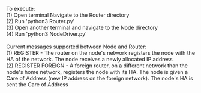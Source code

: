 To execute:<br/>
(1) Open terminal Navigate to the Router directory<br/>
(2) Run 'python3 Router.py'<br/>
(3) Open another terminal and navigate to the Node directory<br/>
(4) Run 'python3 NodeDriver.py'<br/><br/>
Current messages supported between Node and Router:<br/>
(1) REGISTER - The router on the node's network registers the node with the HA of the network. The node receives a newly allocated IP address<br/>
(2) REGISTER FOREIGN - A foreign router, on a different network than the node's home network, registers the node with its HA. The node is given a Care of Address (new IP address on the foreign network). The node's HA is sent the Care of Address